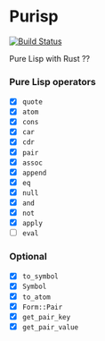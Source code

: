 # Purisp

[![Build Status](https://travis-ci.org/masahiko-ofgp/purisp.svg?branch=master)](https://travis-ci.org/masahiko-ofgp/purisp)

Pure Lisp with Rust ??

### Pure Lisp operators

- [x] `quote`
- [x] `atom`
- [x] `cons`
- [x] `car`
- [x] `cdr`
- [x] `pair`
- [x] `assoc`
- [x] `append`
- [x] `eq`
- [x] `null`
- [x] `and`
- [x] `not`
- [x] `apply`
- [ ] `eval`

### Optional

- [x] `to_symbol`
- [x] `Symbol`
- [x] `to_atom`
- [x] `Form::Pair`
- [x] `get_pair_key`
- [x] `get_pair_value`
